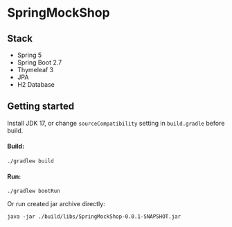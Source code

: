 # SpringMockShop

## Stack
- Spring 5
- Spring Boot 2.7
- Thymeleaf 3
- JPA
- H2 Database

## Getting started

Install JDK 17, or change `sourceCompatibility` setting in `build.gradle` before build.

#### Build:

```shell
./gradlew build
```

#### Run:

```shell
./gradlew bootRun
```

Or run created jar archive directly:

```shell
java -jar ./build/libs/SpringMockShop-0.0.1-SNAPSHOT.jar
```